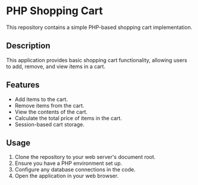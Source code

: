 # PHP Shopping Cart

This repository contains a simple PHP-based shopping cart implementation.

## Description

This application provides basic shopping cart functionality, allowing users to add, remove, and view items in a cart.

## Features

* Add items to the cart.
* Remove items from the cart.
* View the contents of the cart.
* Calculate the total price of items in the cart.
* Session-based cart storage.

## Usage

1.  Clone the repository to your web server's document root.
2.  Ensure you have a PHP environment set up.
3.  Configure any database connections in the code.
4.  Open the application in your web browser.
